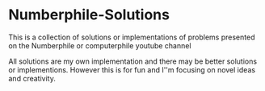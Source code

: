# Numberphile-Solutions

This is a collection of solutions or implementations of problems presented on the Numberphile or computerphile youtube channel

All solutions are my own implementation and there may be better solutions or implementions. However this is for fun and I''m focusing on novel ideas and creativity. 

